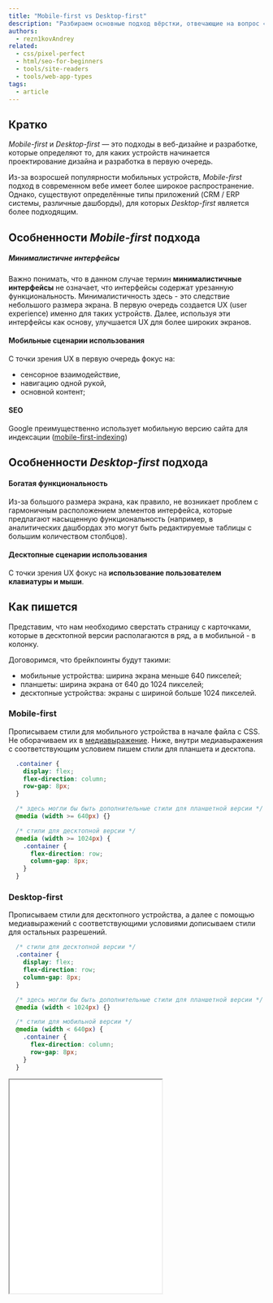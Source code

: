 ```yaml
---
title: "Mobile-first vs Desktop-first"
description: "Разбираем основные подход вёрстки, отвечающие на вопрос «С какого экрана начать верстать?»"
authors:
  - rezn1kovAndrey
related:
  - css/pixel-perfect
  - html/seo-for-beginners
  - tools/site-readers
  - tools/web-app-types
tags:
  - article
---
```


## Кратко

_Mobile-first_ и _Desktop-first_ — это подходы в веб-дизайне и разработке, которые определяют то, для каких устройств начинается проектирование дизайна и разработка в первую очередь.

Из-за возросшей популярности мобильных устройств, _Mobile-first_ подход в современном вебе имеет более широкое распространение. Однако, существуют определённые типы приложений (CRM / ERP системы, различные дашборды), для которых _Desktop-first_ является более подходящим.

## Особненности _Mobile-first_ подхода

##### Минималистичне интерфейсы
Важно понимать, что в данном случае термин **минималистичные интерфейсы** не означает, что интерфейсы содержат урезанную функциональность. Минималистичность здесь - это следствие небольшого размера экрана. В первую очередь создается UX (user experience) именно для таких устройств. Далее, используя эти интерфейсы как основу, улучшается UX для более широких экранов.

#### Мобильные сценарии использования
С точки зрения UX в первую очередь фокус на:
- сенсорное взаимодействие,
- навигацию одной рукой,
- основной контент;

#### SEO
Google преимущественно использует мобильную версию сайта для индексации ([mobile-first-indexing](https://developers.google.com/search/docs/crawling-indexing/mobile/mobile-sites-mobile-first-indexing))

## Особненности _Desktop-first_ подхода

#### Богатая функциональность
Из-за большого размера экрана, как правило, не возникает проблем с гармоничным расположением элементов интерфейса, которые предлагают насыщенную функциональность (например, в аналитических дашбордах это могут быть редактируемые таблицы с большим количеством столбцов).

#### Десктопные сценарии использования
С точки зрения UX фокус на **использование пользователем клавиатуры и мыши**.

## Как пишется

Представим, что нам необходимо сверстать страницу с карточками, которые в десктопной версии располагаются в ряд, а в мобильной - в колонку.

Договоримся, что брейкпоинты будут такими:

- мобильные устройства: ширина экрана меньше 640 пикселей;
- планшеты: ширина экрана от 640 до 1024 пикселей;
- десктопные устройства: экраны с шириной больше 1024 пикселей.

### Mobile-first

Прописываем стили для мобильного устройства в начале файла с CSS. Не оборачиваем их в [медиавыражение](/css/media/). Ниже, внутри медиавыражения с соответствующим условием пишем стили для планшета и десктопа.

```css
  .container {
    display: flex;
    flex-direction: column;
    row-gap: 8px;
  }

  /* здесь могли бы быть дополнительные стили для планшетной версии */
  @media (width >= 640px) {}

  /* стили для десктопной версии */
  @media (width >= 1024px) {
    .container {
      flex-direction: row;
      column-gap: 8px;
    }
  }
```

### Desktop-first

Прописываем стили для десктопного устройства, а далее с помощью медиавыражений с соответствующими условиями дописываем стили для остальных разрешений.

```css
  /* стили для десктопной версии */
  .container {
    display: flex;
    flex-direction: row;
    column-gap: 8px;
  }

  /* здесь могли бы быть дополнительные стили для планшетной версии */
  @media (width < 1024px) {}

  /* стили для мобильной версии */
  @media (width < 640px) {
    .container {
      flex-direction: column;
      row-gap: 8px;
    }
  }
```

<iframe title="Адаптивная навигация" src="demos/adaptive-navbar/" height="420"></iframe>
